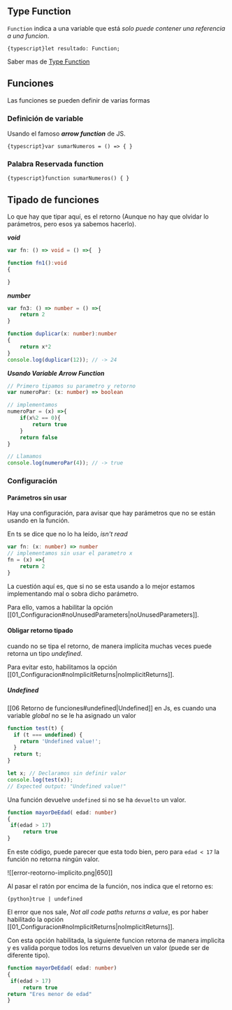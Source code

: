 ## Type Function

`Function` indica a una variable que está *solo puede contener una referencia a una funcion*.

`{typescript}let resultado: Function;`

Saber mas de [Type Function](https://dev.to/duxtech/fundamentos-de-typescript-10-type-function-1lic)
## Funciones

Las funciones se pueden definir de varias formas

### Definición de variable

Usando el famoso ***arrow function*** de JS.

`{typescript}var sumarNumeros = () => { }`

### Palabra Reservada function

`{typescript}function sumarNumeros() { }`

## Tipado de funciones

Lo que hay que tipar aquí, es el retorno (Aunque no hay que olvidar lo parámetros, pero esos ya sabemos hacerlo).

***void***

```typescript title="Tipado en Retorno void"
var fn: () => void = () =>{  }

function fn1():void
{

}
```

***number***

```typescript title="Tipado en Retorno number"
var fn3: () => number = () =>{
    return 2
}

function duplicar(x: number):number
{
    return x*2
}
console.log(duplicar(12)); // -> 24
```

***Usando Variable Arrow Function***

```typescript title="Usando variables con ArrowFunction"
// Primero tipamos su parametro y retorno
var numeroPar: (x: number) => boolean

// implementamos
numeroPar = (x) =>{
    if(x%2 == 0){
        return true
    }
    return false
}

// Llamamos
console.log(numeroPar(4)); // -> true
```

### Configuración

#### Parámetros sin usar

Hay una configuración, para avisar que hay parámetros que no se están usando en la función.

En ts se dice que no lo ha leído, *isn't read*

```typescript title="Usando variables con ArrowFunction"
var fn: (x: number) => number
// implementamos sin usar el parametro x
fn = (x) =>{
    return 2
}
```

La cuestión aquí es, que si no se esta usando a lo mejor estamos implementando mal o sobra dicho parámetro.

Para ello, vamos a habilitar la opción [[01_Configuracion#noUnusedParameters|noUnusedParameters]].

#### Obligar retorno tipado

cuando no se tipa el retorno, de manera implícita muchas veces puede retorna un tipo *undefined*.

Para evitar esto, habilitamos la opción [[01_Configuracion#noImplicitReturns|noImplicitReturns]].

##### Undefined
[[06 Retorno de funciones#undefined|Undefined]] en Js, es cuando una variable *global* no se le ha asignado un valor

```javascript title="Variable Global sin asignar Valor"
function test(t) {
  if (t === undefined) {
    return 'Undefined value!';
  }
  return t;
}

let x; // Declaramos sin definir valor
console.log(test(x));
// Expected output: "Undefined value!"
```

Una función devuelve `undefined` si no se ha `devuelto` un valor.

```typescript title="function sin devolver valor"
function mayorDeEdad( edad: number)
{
 if(edad > 17)
	 return true
}
```

En este código, puede parecer que esta todo bien, pero para `edad < 17` la función no retorna ningún valor.

![[error-reotorno-implicito.png|650]]

Al pasar el ratón por encima de la función, nos indica que el retorno es:

`{python}true | undefined`

El error que nos sale, _Not all code paths returns a value_, es por haber habilitado la opción [[01_Configuracion#noImplicitReturns|noImplicitReturns]]. 

Con esta opción habilitada, la siguiente funcion retorna de manera implicita y es valida porque todos los returns devuelven un valor (puede ser de diferente tipo).

```typescript title="function implícita"
function mayorDeEdad( edad: number)
{
 if(edad > 17)
	 return true
return "Eres menor de edad"
}
```
